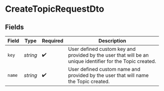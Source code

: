 # CreateTopicRequestDto


## Fields

| Field                                                                                                     | Type                                                                                                      | Required                                                                                                  | Description                                                                                               |
| --------------------------------------------------------------------------------------------------------- | --------------------------------------------------------------------------------------------------------- | --------------------------------------------------------------------------------------------------------- | --------------------------------------------------------------------------------------------------------- |
| `key`                                                                                                     | *string*                                                                                                  | :heavy_check_mark:                                                                                        | User defined custom key and provided by the user that will be an unique identifier for the Topic created. |
| `name`                                                                                                    | *string*                                                                                                  | :heavy_check_mark:                                                                                        | User defined custom name and provided by the user that will name the Topic created.                       |